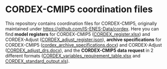 CORDEX-CMIP5 coordination files
======

This repository contains coordination files for CORDEX-CMIP5, originally maintained under https://github.com/IS-ENES-Data/cordex. Here you can find **model registers** for CORDEX-CMIP5 ([CORDEX_register.xlsx](./CORDEX_register.xlsx)) and CORDEX-Adjust ([CORDEX_adjust_register.json](./CORDEX_adjust_register.json)), **archive specifications** for CORDEX-CMIP5 ([cordex_archive_specifications.docx](./cordex_archive_specifications.docx)) and CORDEX-Adjust ([CORDEX_adjust_drs.docx](./CORDEX_adjust_drs.docx)), and the **CORDEX-CMIP5 data request** in 2 different formats ([CORDEX_variables_requirement_table.xlsx](./CORDEX_variables_requirement_table.xlsx) and [CORDEX_standard_output.xls](./CORDEX_standard_output.xls)).

